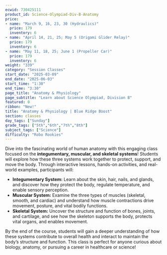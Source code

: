 ```yaml
---
ecwid: 730425111
product_id: Science-Olympiad-Div-B-Anatomy
price:
- name: "March 9, 16, 23, 30 (Hydraulics)"
  price: 179
  inventory: 6
- name: "April 14, 21, 25; May 5 (Origami Glider Relay)"
  price: 179
  inventory: 6
- name: "May 11, 18, 25; June 1 (Propeller Car)"
  price: 179
  inventory: 6
weight: "339"
category: "Session Classes"
start_date: "2025-03-09"
end_date: "2025-06-03"
start_time: "1:30"
end_time: "3:30"
page_title: "Anatomy & Physiology"
page_subtitle: "Learn about Science Olympiad, Division B"
featured: 0
ribbon: "New!"
title: "Anatomy & Physiology | Blue Ridge Boost"
section: classes
day_tags: ["Sunday"]
grade_tags: ["5th","6th","7th","8th"]
subject_tags: ["Science"]
difficulty: "Robo Rookies"
---
```

<p>Dive into the fascinating world of human anatomy with this engaging class focused on the <strong>integumentary, muscular, and skeletal systems</strong>! Students will explore how these three systems work together to protect, support, and move the body. Through interactive lessons, hands-on activities, and real-world examples, participants will:</p> <ul> <li><strong>Integumentary System:</strong> Learn about the skin, hair, nails, and glands, and discover how they protect the body, regulate temperature, and enable sensory perception.</li> <li><strong>Muscular System:</strong> Examine the three types of muscles (skeletal, smooth, and cardiac) and understand how muscle contractions drive movement, posture, and vital bodily functions.</li> <li><strong>Skeletal System:</strong> Uncover the structure and function of bones, joints, and cartilage, and see how the skeleton supports the body, protects vital organs, and enables movement.</li> </ul> <p>By the end of the course, students will gain a deeper understanding of how these systems contribute to overall health and interact to maintain the body’s structure and function. This class is perfect for anyone curious about biology, anatomy, or pursuing a career in healthcare or science!</p>
